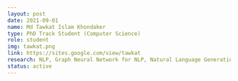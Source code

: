 ```yaml
---
layout: post
date: 2021-09-01
name: Md Tawkat Islam Khondaker
type: PhD Track Student (Computer Science)
role: student
img: tawkat.png
link: https://sites.google.com/view/tawkat
research: NLP, Graph Neural Network for NLP, Natural Language Generation
status: active
---
```

